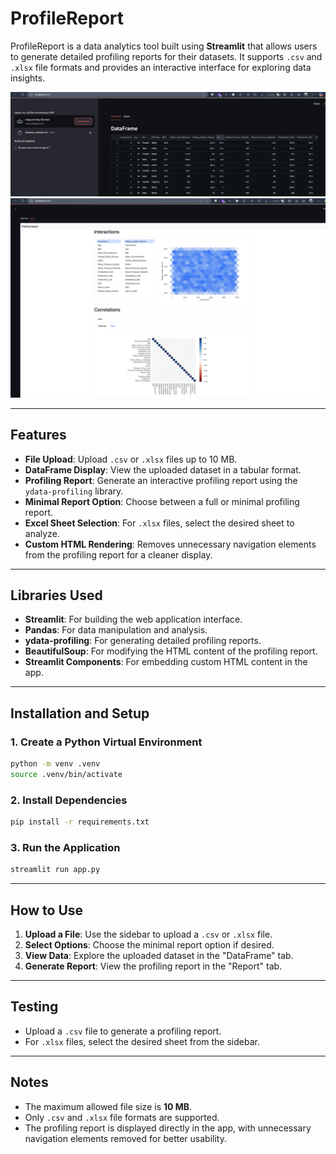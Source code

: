 # ProfileReport

ProfileReport is a data analytics tool built using **Streamlit** that allows users to generate detailed profiling reports for their datasets. It supports `.csv` and `.xlsx` file formats and provides an interactive interface for exploring data insights.

![Home Page](./docs/home.png)
![Report Page](./docs/report.png)

---

## Features

- **File Upload**: Upload `.csv` or `.xlsx` files up to 10 MB.
- **DataFrame Display**: View the uploaded dataset in a tabular format.
- **Profiling Report**: Generate an interactive profiling report using the `ydata-profiling` library.
- **Minimal Report Option**: Choose between a full or minimal profiling report.
- **Excel Sheet Selection**: For `.xlsx` files, select the desired sheet to analyze.
- **Custom HTML Rendering**: Removes unnecessary navigation elements from the profiling report for a cleaner display.

---

## Libraries Used

- **Streamlit**: For building the web application interface.
- **Pandas**: For data manipulation and analysis.
- **ydata-profiling**: For generating detailed profiling reports.
- **BeautifulSoup**: For modifying the HTML content of the profiling report.
- **Streamlit Components**: For embedding custom HTML content in the app.

---

## Installation and Setup

### 1. Create a Python Virtual Environment
```bash
python -m venv .venv
source .venv/bin/activate
```

### 2. Install Dependencies
```bash
pip install -r requirements.txt
```

### 3. Run the Application
```bash
streamlit run app.py
```

---

## How to Use

1. **Upload a File**: Use the sidebar to upload a `.csv` or `.xlsx` file.
2. **Select Options**: Choose the minimal report option if desired.
3. **View Data**: Explore the uploaded dataset in the "DataFrame" tab.
4. **Generate Report**: View the profiling report in the "Report" tab.

---

## Testing

- Upload a `.csv` file to generate a profiling report.
- For `.xlsx` files, select the desired sheet from the sidebar.

---

## Notes

- The maximum allowed file size is **10 MB**.
- Only `.csv` and `.xlsx` file formats are supported.
- The profiling report is displayed directly in the app, with unnecessary navigation elements removed for better usability.






